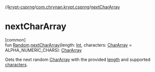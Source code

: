 //[krypt-csprng](../../index.md)/[com.chrynan.krypt.csprng](index.md)/[nextCharArray](next-char-array.md)

# nextCharArray

[common]\
fun [Random](https://kotlinlang.org/api/latest/jvm/stdlib/kotlin.random/-random/index.html).[nextCharArray](next-char-array.md)(length: [Int](https://kotlinlang.org/api/latest/jvm/stdlib/kotlin/-int/index.html), characters: [CharArray](https://kotlinlang.org/api/latest/jvm/stdlib/kotlin/-char-array/index.html) = ALPHA_NUMERIC_CHARS): [CharArray](https://kotlinlang.org/api/latest/jvm/stdlib/kotlin/-char-array/index.html)

Gets the next random [CharArray](https://kotlinlang.org/api/latest/jvm/stdlib/kotlin/-char-array/index.html) with the provided [length](next-char-array.md) and supported [characters](next-char-array.md).
